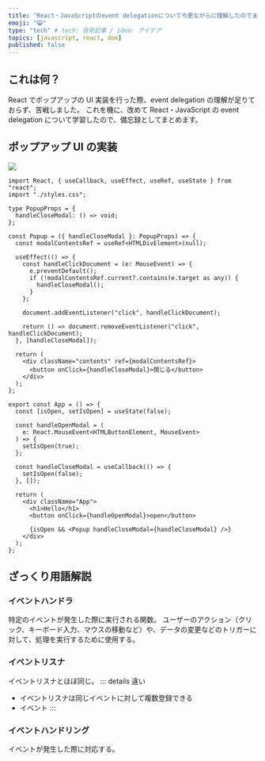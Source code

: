 ```yaml
---
title: "React・JavaScriptのevent delegationについて今更ながらに理解したのでまとめる"
emoji: "😸"
type: "tech" # tech: 技術記事 / idea: アイデア
topics: [javascript, react, dom]
published: false
---
```


## これは何？

React でポップアップの UI 実装を行った際、event delegation の理解が足りておらず、苦戦しました。
これを機に、改めて React・JavaScript の event delegation について学習したので、備忘録としてまとめます。

## ポップアップ UI の実装

![](https://storage.googleapis.com/zenn-user-upload/c37bd65587e2-20230815.gif)

```tsx
import React, { useCallback, useEffect, useRef, useState } from "react";
import "./styles.css";

type PopupProps = {
  handleCloseModal: () => void;
};

const Popup = ({ handleCloseModal }: PopupProps) => {
  const modalContentsRef = useRef<HTMLDivElement>(null);

  useEffect(() => {
    const handleClickDocument = (e: MouseEvent) => {
      e.preventDefault();
      if (!modalContentsRef.current?.contains(e.target as any)) {
        handleCloseModal();
      }
    };

    document.addEventListener("click", handleClickDocument);

    return () => document.removeEventListener("click", handleClickDocument);
  }, [handleCloseModal]);

  return (
    <div className="contents" ref={modalContentsRef}>
      <button onClick={handleCloseModal}>閉じる</button>
    </div>
  );
};

export const App = () => {
  const [isOpen, setIsOpen] = useState(false);

  const handleOpenModal = (
    e: React.MouseEvent<HTMLButtonElement, MouseEvent>
  ) => {
    setIsOpen(true);
  };

  const handleCloseModal = useCallback(() => {
    setIsOpen(false);
  }, []);

  return (
    <div className="App">
      <h1>Hello</h1>
      <button onClick={handleOpenModal}>open</button>

      {isOpen && <Popup handleCloseModal={handleCloseModal} />}
    </div>
  );
};
```

## ざっくり用語解説

### イベントハンドラ

特定のイベントが発生した際に実行される関数。
ユーザーのアクション（クリック、キーボード入力、マウスの移動など）や、データの変更などのトリガーに対して、処理を実行するために使用する。

### イベントリスナ

イベントリスナとほぼ同じ。
::: details 違い

- イベントリスナは同じイベントに対して複数登録できる
- イベント
  :::

### イベントハンドリング

イベントが発生した際に対応する。
